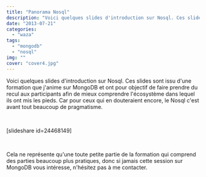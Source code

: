 ```yaml
---
title: "Panorama Nosql"
description: "Voici quelques slides d'introduction sur Nosql. Ces slides sont issu d'une formation que j'anime sur MongoDB et ont pour objectif de faire prendre du ..."
date: "2013-07-21"
categories: 
  - "waza"
tags: 
  - "mongodb"
  - "nosql"
img: ""
cover: "cover4.jpg"
---
```


Voici quelques slides d'introduction sur Nosql. Ces slides sont issu d'une formation que j'anime sur MongoDB et ont pour objectif de faire prendre du recul aux participants afin de mieux comprendre l'écosystème dans lequel ils ont mis les pieds. Car pour ceux qui en douteraient encore, le Nosql c'est avant tout beaucoup de pragmatisme.

 

\[slideshare id=24468149\]

 

Cela ne représente qu'une toute petite partie de la formation qui comprend des parties beaucoup plus pratiques, donc si jamais cette session sur MongoDB vous intéresse, n'hésitez pas à me contacter.
